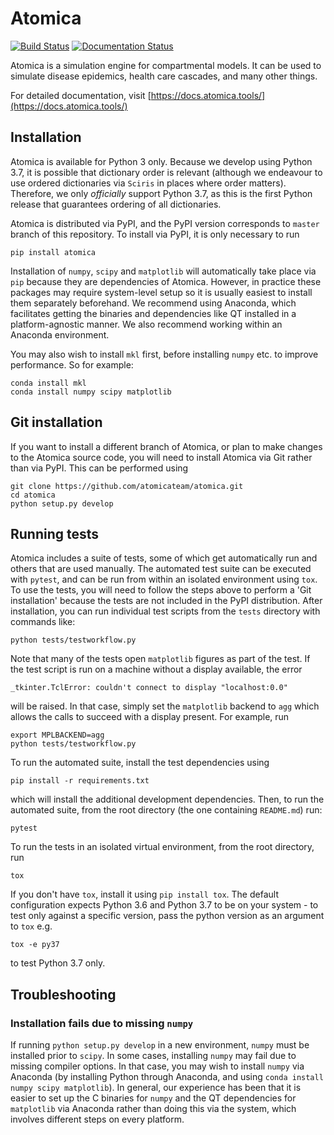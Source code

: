 # Atomica

[![Build Status](https://travis-ci.com/atomicateam/atomica.svg?branch=master)](https://travis-ci.com/atomicateam/atomica)
[![Documentation Status](https://readthedocs.org/projects/atomica/badge/?version=master)](https://docs.atomica.tools/)

Atomica is a simulation engine for compartmental models. It can be used to simulate disease epidemics, health care cascades, and many other things.

For detailed documentation, visit [https://docs.atomica.tools/](https://docs.atomica.tools/)

## Installation

Atomica is available for Python 3 only. Because we develop using Python 3.7, it is possible that dictionary order is relevant (although we endeavour to use ordered dictionaries via `Sciris` in places where order matters). Therefore, we only _officially_ support Python 3.7, as this is the first Python release that guarantees ordering of all dictionaries.

Atomica is distributed via PyPI, and the PyPI version corresponds to `master` branch of this repository. To install via PyPI, it is only necessary to run

```
pip install atomica
```

Installation of `numpy`, `scipy` and `matplotlib` will automatically take place via `pip` because they are dependencies of Atomica. However, in practice these packages may require system-level setup so it is usually easiest to install them separately beforehand. We recommend using Anaconda, which facilitates getting the binaries and dependencies like QT installed in a platform-agnostic manner. We also recommend working within an Anaconda environment.

You may also wish to install `mkl` first, before installing `numpy` etc. to improve performance. So for example:

```
conda install mkl
conda install numpy scipy matplotlib
```

## Git installation

If you want to install a different branch of Atomica, or plan to make changes to the Atomica source code, you will need to install Atomica via Git rather than via PyPI. This can be performed using

```
git clone https://github.com/atomicateam/atomica.git
cd atomica
python setup.py develop
```

## Running tests

Atomica includes a suite of tests, some of which get automatically run and others that are used manually. The automated test suite can be executed with `pytest`, and can be run from within an isolated environment using `tox`. To use the tests, you will need to follow the steps above to perform a 'Git installation' because the tests are not included in the PyPI distribution. After installation, you can run individual test scripts from the `tests` directory with commands like:

```
python tests/testworkflow.py
```

Note that many of the tests open `matplotlib` figures as part of the test. If the test script is run on a machine without a display available, the error

```
_tkinter.TclError: couldn't connect to display "localhost:0.0"
```

will be raised. In that case, simply set the `matplotlib` backend to `agg` which allows the calls to succeed with a display present. For example, run

```
export MPLBACKEND=agg
python tests/testworkflow.py
```

To run the automated suite, install the test dependencies using

```
pip install -r requirements.txt
```

which will install the additional development dependencies. Then, to run the automated suite, from the root directory (the one containing `README.md`) run:

```
pytest
```

To run the tests in an isolated virtual environment, from the root directory, run

```
tox
```

If you don't have `tox`, install it using `pip install tox`. The default configuration expects Python 3.6 and Python 3.7 to be on your system - to test only against a specific version, pass the python version as an argument to `tox` e.g.

```
tox -e py37
```

to test Python 3.7 only. 

## Troubleshooting

### Installation fails due to missing `numpy`

If running `python setup.py develop` in a new environment, `numpy` must be installed prior to `scipy`. In some cases,
installing `numpy` may fail due to missing compiler options. In that case, you may wish to install `numpy` via Anaconda
(by installing Python through Anaconda, and using `conda install numpy scipy matplotlib`). In general, our experience
has been that it is easier to set up the C binaries for `numpy` and the QT dependencies for `matplotlib` via Anaconda
rather than doing this via the system, which involves different steps on every platform.

